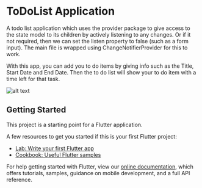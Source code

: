 # ToDoList Application

A todo list application which uses the provider package to give access to the state model to its children by actively listening to any changes. Or if it not required, then we can set the listen property to false (such as a form input).
The main file is wrapped using ChangeNotifierProvider for this to work. 

With this app, you can add you to do items by giving info such as the Title, Start Date and End Date. Then the to do list will show your to do item with a time left for that task.

![alt text](https://ibb.co/P5QFw1b)

## Getting Started

This project is a starting point for a Flutter application.

A few resources to get you started if this is your first Flutter project:

- [Lab: Write your first Flutter app](https://flutter.dev/docs/get-started/codelab)
- [Cookbook: Useful Flutter samples](https://flutter.dev/docs/cookbook)

For help getting started with Flutter, view our
[online documentation](https://flutter.dev/docs), which offers tutorials,
samples, guidance on mobile development, and a full API reference.
